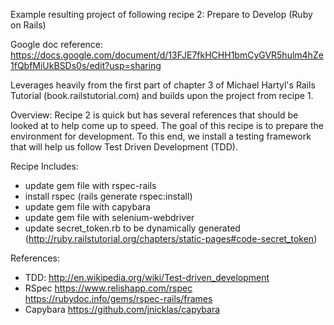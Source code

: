 Example resulting project of following recipe 2: Prepare to Develop (Ruby on Rails)

Google doc reference: https://docs.google.com/document/d/13FJE7fkHCHH1bmCyGVR5hulm4hZe1fQbfMiUkBSDs0s/edit?usp=sharing


Leverages heavily from the first part of chapter 3 of Michael Hartyl's Rails Tutorial (book.railstutorial.com)
and builds upon the project from recipe 1.

Overview:
Recipe 2 is quick but has several references that should be looked at to help come up to speed. The goal of this
recipe is to prepare the environment for development. To this end, we install a testing framework that will help
us follow Test Driven Development (TDD).

Recipe Includes:
 - update gem file with rspec-rails
 - install rspec (rails generate rspec:install)
 - update gem file with capybara
 - update gem file with selenium-webdriver
 - update secret_token.rb to be dynamically generated (http://ruby.railstutorial.org/chapters/static-pages#code-secret_token)

References:
 - TDD:
   http://en.wikipedia.org/wiki/Test-driven_development
 - RSpec
   https://www.relishapp.com/rspec
   https://rubydoc.info/gems/rspec-rails/frames
 - Capybara
   https://github.com/jnicklas/capybara
